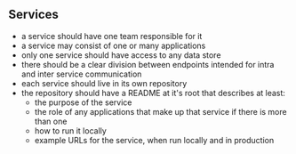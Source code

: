 Services
--------

 * a service should have one team responsible for it
 * a service may consist of one or many applications
 * only one service should have access to any data store
 * there should be a clear division between endpoints intended for intra and inter service communication
 * each service should live in its own repository
 * the repository should have a README at it's root that describes at least:
   * the purpose of the service
   * the role of any applications that make up that service if there is more than one
   * how to run it locally
   * example URLs for the service, when run locally and in production
